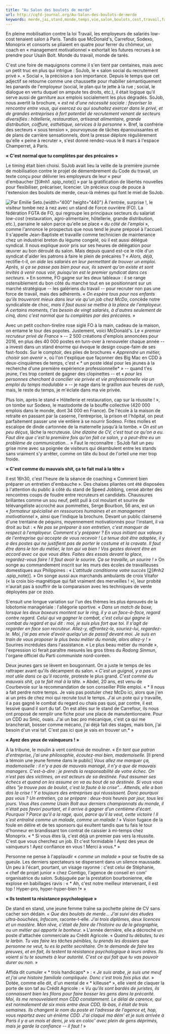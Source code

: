 ```yaml
---
title: "Au Salon des boulots de merde"
url: http://cqfd-journal.org/Au-Salon-des-boulots-de-merde
keywords: merde,jai,stand,monde,temps,vie,salon,boulots,cest,travail,faut,faire
---
```

En pleine mobilisation contre la loi Travail, les employeurs de salariés low-cost tenaient salon à Paris. Tandis que McDonald's, Carrefour, Sodexo, Monoprix et consorts se pliaient en quatre pour ferrer du chômeur, un coach en « management motivationnel » exhortait les futures recrues à se prendre pour Usain Bolt. Monde du travail, monde de tarés.

C'est une foire de maquignons comme il s'en tient par centaines, mais avec un petit truc en plus qui intrigue : SoJob, le « salon social du recrutement privé ». « Social », la précision a son importance. Depuis le temps que cet adjectif se retourne comme une chaussette pour rhabiller sémantiquement les panards de l'employeur (social, le plan qui te jette à la rue ; social, le dialogue en vertu duquel on ampute tes droits, etc.), il était logique qu'il serve aussi de garniture aux emplois socialement les plus dégradés. SoJob, nous avertit la brochure, « *est né d'une nécessité sociale : favoriser la rencontre entre vous, qui exercez ou qui souhaitez exercer dans le privé, et de grandes entreprises à fort potentiel de recrutement venant de secteurs diversifiés : hôtellerie, restauration, artisanat alimentaire, grande distribution, coiffure, esthétique, services à la personne* ». Bref, la confrérie des secteurs « sous tension », pourvoyeuse de tâches épanouissantes et de plans de carrière sensationnels, dont la presse déplore régulièrement qu'elle « peine à recruter », s'est donné rendez-vous le 8 mars à l'espace Champerret, à Paris.

**« C'est normal que tu complètes par des précaires »**

Le timing était bien choisi. SoJob avait lieu la veille de la première journée de mobilisation contre le projet de démembrement du Code du travail, un texte conçu pour délivrer les employeurs de leur « peur d'embaucher \[[1](#nb1 "Expression lancée par le Premier ministre, Manuel Valls, et le président du (...)"){#nh1 .spip_note}\] » par la gratification de libertés nouvelles pour flexibiliser, précariser, licencier. Un précieux coup de pouce à l'extension des boulots de merde, ceux-là mêmes qui font le miel de SoJob.

![Par Emilie Seto.](IMG/jpg/seto_salon.jpg "Par Emilie Seto."){width="400" height="440"} À l'entrée, surprise !, le visiteur tombe nez à nez avec un stand de Force ouvrière (FO). La fédération FGTA de FO, qui regroupe les principaux secteurs du salariat *low-cost* (restauration, agro-alimentaire, hôtellerie, grande distribution, etc.), parraine le salon parce qu'elle se place « *du côté de l'emploi* », comme l'annonce le prospectus que nous tend le jeune préposé à l'accueil. Il s'appelle Jean-Baptiste et travaille comme technicien de maintenance chez un industriel breton du légume congelé, où il est aussi délégué syndical. Il nous explique avoir pris sur ses heures de délégation pour œuvrer au bon déroulé du salon. Mais depuis quand est-ce le rôle d'un syndicat d'aider les patrons à faire le plein de précaires ? « *Alors, déjà*, rectifie-t-il, *on aide les salariés en leur permettant de trouver un emploi. Après, si ça se passe pas bien pour eux, ils savent qu'on existe et sont invités à venir nous voir, puisqu'on est le premier syndicat dans ces secteurs.* » En somme, FO gagne sur les deux tableaux : il se range ostensiblement du bon côté du manche tout en se positionnant sur un marché stratégique -- les galériens du travail -- pour recruter non pas une force de travail, mais des adhérents. « *On espère tous pour nos enfants qu'ils trouveront mieux dans leur vie qu'un job chez McDo*, concède notre syndicaliste de choc, *mais il faut aussi se mettre à la place de l'employeur. À certains moments, t'as besoin de vingt salariés, à d'autres seulement de cinq, donc c'est normal que tu complètes par des précaires.* »

Avec un petit cochon-tirelire rose siglé FO à la main, cadeau de la maison, on entame le tour des popotes. Justement, voici McDonald's. Le « *premier recruteur privé de France* » -- 2 500 créations d'emplois annoncées pour 2016, en plus des 40 000 postes en turn-over à renouveler chaque année -- a investi dans un stand énorme qui évoque le design coupe-faim de ses fast-foods. Sur le comptoir, des piles de brochures « *Apprendre un métier, choisir son avenir* », où l'on t'explique que façonner des Big Mac en CDD à deux-cinquièmes de temps, c'est « * un poste idéal pour les jeunes à la recherche d'une première expérience professionnelle* » -- quand t'es jeune, t'es trop content de gagner des clopinettes -- et « *pour les personnes cherchant à concilier vie privée et vie professionnelle via un emploi du temps modulable* » -- je nage dans le graillon aux heures de *rush*, mais, le reste du temps, je m'éclate dans ma vie privée.

Plus loin, après le stand « Hôtellerie et restauration, cap sur la réussite ! », on tombe sur Sodexo, le mastodonte de la bouffe collective (420 000 emplois dans le monde, dont 34 000 en France). De l'école à la maison de retraite en passant par la caserne, l'entreprise, la prison et l'hôpital, on peut parfaitement passer une vie entière à se nourrir Sodexo. Frites molles et escalope de dinde cartonnée de la maternelle jusqu'à la tombe. « *On est un peu déçus*, lâche la recruteuse. *Une dizaine de CV, c'est tout ce qu'on a eu. Faut dire que c'est la première fois qu'on fait ce salon, y a peut-être eu un problème de communication...* » Faut le reconnaître : SoJob fait un peu grise mine avec sa poignée de visiteurs qui déambulent entre les stands sans vraiment s'y arrêter, comme on tâte du bout de l'orteil une mer trop froide.

**« C'est comme du mauvais shit, ça te fait mal à la tête »**

Il est 16h30, c'est l'heure de la séance de coaching « Comment bien préparer un entretien d'embauche ». Des chaises pliantes ont été disposées à l'attention du public à côté du stand de Speed Jobbing, censé abriter des rencontres coups de foudre entre recruteurs et candidats. Chaussures brillantes comme un sou neuf, petit pull à col moulant et sourire de télévangéliste accroché aux pommettes, Serge Bourbon, 56 ans, est un « *formateur spécialisé en ressources humaines et en management motivationnel* », ainsi que l'indique la brochure. Devant un public clairsemé d'une trentaine de péquins, moyennement motivationnés pour l'instant, il va droit au but : « *Ne pas se préparer à son entretien, c'est manquer de respect à l'employeur. Comment s'y préparer ? En vous initiant aux valeurs de l'entreprise qui accepte de vous recevoir ! La tenue doit être adaptée, il y a des postes qui ne justifient pas de porter le costume et la cravate. Il faut être dans le ton du métier, le ton qui va bien ! Vos gestes doivent être en accord avec ce que vous dites. Faites des essais devant la glace, regardez-vous faire ! Il faut avoir le sourire. Ça se travaille, un sourire !* » On songe au commandement inscrit sur les murs des écoles de travailleuses domestiques aux Philippines : « *L'attitude conditionne votre succès* \[[2](#nb2 "Profession domestique, film photographique de Julien Brygo, CP (...)"){#nh2 .spip_note}\]. » On songe aussi aux marchands ambulants de croix Vitafor (« la croix bio-magnétique qui fait vraiment des merveilles ! »), leur probité n'aurait pas à souffrir de la comparaison avec les techniques de vente déployées par ce zozo.

S'ensuit une longue variation sur l'un des thèmes les plus éprouvés de la lobotomie managériale : l'allégorie sportive. « *Dans un match de boxe, lorsque les deux boxeurs montent sur le ring, il y a un face-à-face, regard contre regard. Celui qui va gagner le combat, c'est celui qui gagne le combat du regard et qui dit : moi, je suis plus fort que toi. Il s'agit de regarder en face son recruteur. Allez-y, affrontez-le, souriez-lui, regardez-le. Moi, j'ai pas envie d'avoir quelqu'un de passif devant moi. Je suis en train de vous proposer le plus beau métier du monde, alors allez-y !* » Sourires incrédules dans l'assistance. « Le plus beau métier du monde », l'expression ici ferait paraître mesurés les gros titres du *Rodong Sinmun*, l'organe officiel du Parti communiste nord-coréen.

Deux jeunes gars se lèvent en bougonnant. On a juste le temps de les rattraper avant qu'ils décampent du salon. « *C'est un guignol, y a pas un mot utile dans ce qu'il raconte*, proteste le plus grand. *C'est comme du mauvais shit, ça te fait mal à la tête.* » Abdel, 20 ans, est venu de Courbevoie sur la recommandation de son conseiller Pôle emploi. « * Il nous a fait perdre notre temps. Je vais pas postuler chez McDo ici, alors que j'en ai un près de chez moi qui recrute tout le temps. J'ai un pote qui y travaille, il a pas gagné le combat du regard ou chais pas quoi, par contre, il est lessivé quand il sort du taf. On est allés sur le stand de Carrefour, ils nous ont proposé de remplir une fiche pour une place de manutentionnaire. Pour un CDD au Smic, ouais. J'ai un bac pro mécanique, c'est ça qui me brancherait, bosser comme mécano, j'ai déjà fait des stages, mais bon, j'ai besoin d'un vrai taf. C'est pas ici que je vais en trouver un.* »

**« Ayez des yeux de vainqueurs ! »**

À la tribune, le moulin à vent continue de mouliner. « *En tant que patron d'entreprise, j'ai une philosophie, écoutez-moi bien, mademoiselle.* \[Il prend à témoin une jeune femme dans le public\] *Vous allez me marquer ça, mademoiselle : il n'y a pas de mauvais managé, il n'y a que de mauvais managers. C'est-à-dire : je prends la responsabilité de votre échec. On n'est pas des victimes, on est acteurs de sa destinée. Faut assumer ses échecs et quand on les assume on va au bout de sa destinée. Si vous vous dites "je trouve pas de boulot, c'est la faute à la crise"... Attends, elle a bon dos la crise ! Y a toujours des entreprises qui réussissent. Donc pourquoi pas vous ? Un entretien, ça se prépare : deux-trois heures par jour, tous les jours. Vous êtes comme Usain Bolt aux derniers championnats du monde, il n'était pas favori pourtant, et il arrive à gagner d'un centième d'écart. Pourquoi ? Parce qu'il a la rage, quoi, parce qu'il la veut, cette victoire ! Il s'est entraîné comme un malade, comme un malade !* » Vision fugace de la foule en délire et de tes sponsors qui exultent tandis que tu fais le tour d'honneur en brandissant ton contrat de caissier à mi-temps chez Monoprix. « * Si vous êtes là, c'est déjà un premier pas vers la réussite. C'est que vous cherchez un job. Et c'est formidable ! Ayez des yeux de vainqueurs ! Ayez confiance en vous ! Merci à vous.* »

Personne ne pense à l'applaudir « *comme un malade* » pour se foutre de sa gueule. Les derniers spectateurs se dispersent dans un silence maussade. Un peu à l'écart, pourtant, un visage rayonne : c'est celui de Stéphanie, « chef de projet junior » chez Comtigo, l'agence de conseil en com' organisatrice du salon. Subjuguée par la prestation bourbonienne, elle explose en babillages ravis : « * Ah, c'est notre meilleur intervenant, il est top ! Hyper-pro, hyper-hyper-bien !* »

**« Ils testent ta résistance psychologique »**

De stand en stand, une jeune femme traîne sa pochette pleine de CV sans cacher son dédain. « *Que des boulots de merde... J'ai suivi des études ultra-bouchées, Infocom,* raconte-t-elle. *J'ai trois diplômes, deux licences et un mastère. Mon rêve, c'était de faire de l'histoire ou de la géographie, ou un métier qui apporte le bonheur.* » L'année dernière, elle a décroché un poste d'attachée commerciale au Crédit Agricole. « *Quand tu débutes, tu es le larbin. Tu vas faire les tâches pénibles, tu prends les dossiers que personne ne veut, tu es la petite secrétaire. On te demande de faire tes preuves, et en fait, ils testent ta résistance psychologique à leurs ordres. Ils voient si tu te soumets à leur autorité. C'est ce qui fait que tu vas pouvoir durer ou non.* »

Affida dit cumuler « * trois handicaps* » : « *Je suis arabe, je suis une meuf et j'ai une histoire familiale compliquée. Donc c'est trois fois plus dur.* » Dotée, comme elle dit, d'un mental de « * killeuse* », elle vient de claquer la porte de son taf au Crédit Agricole : « *Vu qu'ils sont bardés de juristes, ils connaissent bien les filons pour faire bosser les gens dans la précarité. Moi, ils me renouvelaient mon CDD constamment. Le délai de carence, qui est normalement de six mois entre deux CDD, là-bas, il était de trois semaines. Ils changent le nom du poste et l'adresse de l'agence et, hop, vous repartez avec un énième CDD. J'ai claqué ma dém' et je suis arrivée à Paris il y a un mois et demi, je vis en coloc' avec plein de gens déprimés, mais je garde la confiance -- il faut !* »
